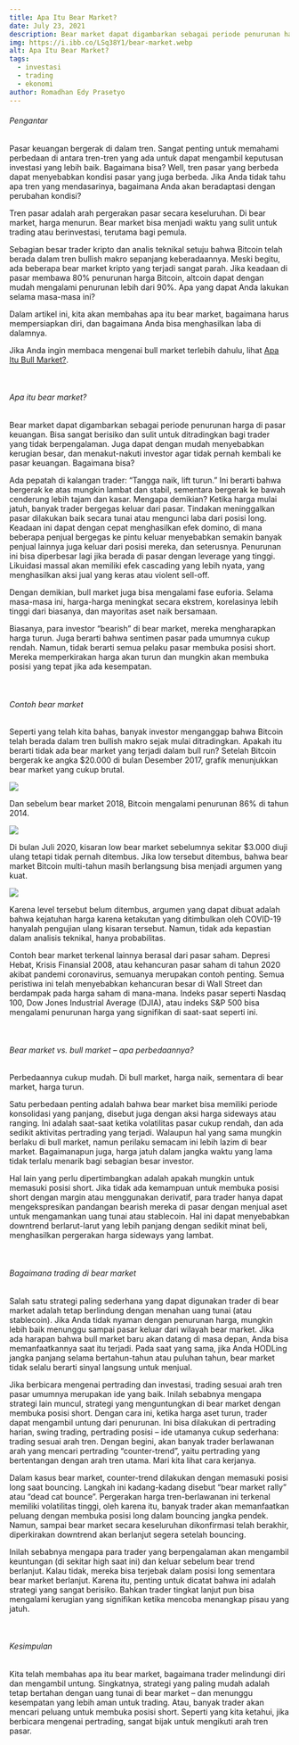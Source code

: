 ```yaml
---
title: Apa Itu Bear Market?
date: July 23, 2021
description: Bear market dapat digambarkan sebagai periode penurunan harga di pasar keuangan.
img: https://i.ibb.co/LSq38Y1/bear-market.webp
alt: Apa Itu Bear Market?
tags: 
  - investasi
  - trading
  - ekonomi
author: Romadhan Edy Prasetyo
---
```


<div class="text-justify grid gap-4">
  <h6 class="ft-h text-primary font-bold">Pengantar</h6>
  <p>Pasar keuangan bergerak di dalam tren. Sangat penting untuk memahami perbedaan di antara tren-tren yang ada untuk dapat mengambil keputusan investasi yang lebih baik. Bagaimana bisa? Well, tren pasar yang berbeda dapat menyebabkan kondisi pasar yang juga berbeda. Jika Anda tidak tahu apa tren yang mendasarinya, bagaimana Anda akan beradaptasi dengan perubahan kondisi?</p>
  <p>Tren pasar adalah arah pergerakan pasar secara keseluruhan. Di bear market, harga menurun. Bear market bisa menjadi waktu yang sulit untuk trading atau berinvestasi, terutama bagi pemula.</p>
  <p>Sebagian besar trader kripto dan analis teknikal setuju bahwa Bitcoin telah berada dalam tren bullish makro sepanjang keberadaannya. Meski begitu, ada beberapa bear market kripto yang terjadi sangat parah. Jika keadaan di pasar membawa 80% penurunan harga Bitcoin, altcoin dapat dengan mudah mengalami penurunan lebih dari 90%. Apa yang dapat Anda lakukan selama masa-masa ini?</p>
  <p>Dalam artikel ini, kita akan membahas apa itu bear market, bagaimana harus mempersiapkan diri, dan bagaimana Anda bisa menghasilkan laba di dalamnya.</p>
  <p>Jika Anda ingin membaca mengenai bull market terlebih dahulu, lihat <a href="/articles/apa-itu-bull-market" target="_blank">Apa Itu Bull Market?</a>.</p>
</div>

<br>

<div class="text-justify grid gap-4">
  <h6 class="ft-h text-primary font-bold">Apa itu bear market?</h6>
  <p>Bear market dapat digambarkan sebagai periode penurunan harga di pasar keuangan. Bisa sangat berisiko dan sulit untuk ditradingkan bagi trader yang tidak berpengalaman. Juga dapat dengan mudah menyebabkan kerugian besar, dan menakut-nakuti investor agar tidak pernah kembali ke pasar keuangan. Bagaimana bisa?</p>
  <p>Ada pepatah di kalangan trader: “Tangga naik, lift turun.” Ini berarti bahwa bergerak ke atas mungkin lambat dan stabil, sementara bergerak ke bawah cenderung lebih tajam dan kasar. Mengapa demikian? Ketika harga mulai jatuh, banyak trader bergegas keluar dari pasar. Tindakan meninggalkan pasar dilakukan baik secara tunai atau mengunci laba dari posisi long. Keadaan ini dapat dengan cepat menghasilkan efek domino, di mana beberapa penjual bergegas ke pintu keluar menyebabkan semakin banyak penjual lainnya juga keluar dari posisi mereka, dan seterusnya. Penurunan ini bisa diperbesar lagi jika berada di pasar dengan leverage yang tinggi. Likuidasi massal akan memiliki efek cascading yang lebih nyata, yang menghasilkan aksi jual yang keras atau violent sell-off.</p>
  <p>Dengan demikian, bull market juga bisa mengalami fase euforia. Selama masa-masa ini, harga-harga meningkat secara ekstrem, korelasinya lebih tinggi dari biasanya, dan mayoritas aset naik bersamaan.</p>
  <p>Biasanya, para investor “bearish” di bear market, mereka mengharapkan harga turun. Juga berarti bahwa sentimen pasar pada umumnya cukup rendah. Namun, tidak berarti semua pelaku pasar membuka posisi short. Mereka memperkirakan harga akan turun dan mungkin akan membuka posisi yang tepat jika ada kesempatan.</p>
  <p></p>
</div>

<br>

<div class="text-justify grid gap-4">
  <h6 class="ft-h text-primary font-bold">Contoh bear market</h6>
  <p>Seperti yang telah kita bahas, banyak investor menganggap bahwa Bitcoin telah berada dalam tren bullish makro sejak mulai ditradingkan. Apakah itu berarti tidak ada bear market yang terjadi dalam bull run? Setelah Bitcoin bergerak ke angka $20.000 di bulan Desember 2017, grafik menunjukkan bear market yang cukup brutal.</p>
  <img src="https://i.ibb.co/vcfRTSc/image-5.webp" class="article-img-horizontal">
  <p>Dan sebelum bear market 2018, Bitcoin mengalami penurunan 86% di tahun 2014.</p>
  <img src="https://i.ibb.co/fXh6dVs/image-6.webp" class="article-img-horizontal">
  <p>Di bulan Juli 2020, kisaran low bear market sebelumnya sekitar $3.000 diuji ulang tetapi tidak pernah ditembus. Jika low tersebut ditembus, bahwa bear market Bitcoin multi-tahun masih berlangsung bisa menjadi argumen yang kuat.</p>
  <img src="https://i.ibb.co/rZnSbR3/image-7.webp" class="article-img-horizontal">
  <p>Karena level tersebut belum ditembus, argumen yang dapat dibuat adalah bahwa kejatuhan harga karena ketakutan yang ditimbulkan oleh COVID-19 hanyalah pengujian ulang kisaran tersebut. Namun, tidak ada kepastian dalam analisis teknikal, hanya probabilitas.</p>
  <p>Contoh bear market terkenal lainnya berasal dari pasar saham. Depresi Hebat, Krisis Finansial 2008, atau kehancuran pasar saham di tahun 2020 akibat pandemi coronavirus, semuanya merupakan contoh penting. Semua peristiwa ini telah menyebabkan kehancuran besar di Wall Street dan berdampak pada harga saham di mana-mana. Indeks pasar seperti Nasdaq 100, Dow Jones Industrial Average (DJIA), atau indeks S&P 500 bisa mengalami penurunan harga yang signifikan di saat-saat seperti ini.</p>
</div>

<br>

<div class="text-justify grid gap-4">
  <h6 class="ft-h text-primary font-bold">Bear market vs. bull market – apa perbedaannya?</h6>
  <p>Perbedaannya cukup mudah. Di bull market, harga naik, sementara di bear market, harga turun.</p>
  <p>Satu perbedaan penting adalah bahwa bear market bisa memiliki periode konsolidasi yang panjang, disebut juga dengan aksi harga sideways atau ranging. Ini adalah saat-saat ketika volatilitas pasar cukup rendah, dan ada sedikit aktivitas pertrading yang terjadi. Walaupun hal yang sama mungkin berlaku di bull market, namun perilaku semacam ini lebih lazim di bear market. Bagaimanapun juga, harga jatuh dalam jangka waktu yang lama tidak terlalu menarik bagi sebagian besar investor.</p>
  <p>Hal lain yang perlu dipertimbangkan adalah apakah mungkin untuk memasuki posisi short. Jika tidak ada kemampuan untuk membuka posisi short dengan margin atau menggunakan derivatif, para trader hanya dapat mengekspresikan pandangan bearish mereka di pasar dengan menjual aset untuk mengamankan uang tunai atau stablecoin. Hal ini dapat menyebabkan downtrend berlarut-larut yang lebih panjang dengan sedikit minat beli, menghasilkan pergerakan harga sideways yang lambat.</p>
</div>

<br>

<div class="text-justify grid gap-4">
  <h6 class="ft-h text-primary font-bold">Bagaimana trading di bear market</h6>
  <p>Salah satu strategi paling sederhana yang dapat digunakan trader di bear market adalah tetap berlindung dengan menahan uang tunai (atau stablecoin). Jika Anda tidak nyaman dengan penurunan harga, mungkin lebih baik menunggu sampai pasar keluar dari wilayah bear market. Jika ada harapan bahwa bull market baru akan datang di masa depan, Anda bisa memanfaatkannya saat itu terjadi. Pada saat yang sama, jika Anda HODLing jangka panjang selama bertahun-tahun atau puluhan tahun, bear market tidak selalu berarti sinyal langsung untuk menjual.</p>
  <p>Jika berbicara mengenai pertrading dan investasi, trading sesuai arah tren pasar umumnya merupakan ide yang baik. Inilah sebabnya mengapa strategi lain muncul, strategi yang menguntungkan di bear market dengan membuka posisi short. Dengan cara ini, ketika harga aset turun, trader dapat mengambil untung dari penurunan. Ini bisa dilakukan di pertrading harian, swing trading, pertrading posisi – ide utamanya cukup sederhana: trading sesuai arah tren. Dengan begini, akan banyak trader berlawanan arah yang mencari pertrading “counter-trend”, yaitu pertrading yang bertentangan dengan arah tren utama. Mari kita lihat cara kerjanya.</p>
  <p>Dalam kasus bear market, counter-trend dilakukan dengan memasuki posisi long saat bouncing. Langkah ini kadang-kadang disebut “bear market rally” atau “dead cat bounce”. Pergerakan harga tren-berlawanan ini terkenal memiliki volatilitas tinggi, oleh karena itu, banyak trader akan memanfaatkan peluang dengan membuka posisi long dalam bouncing jangka pendek. Namun, sampai bear market secara keseluruhan dikonfirmasi telah berakhir, diperkirakan downtrend akan berlanjut segera setelah bouncing.</p>
  <p>Inilah sebabnya mengapa para trader yang berpengalaman akan mengambil keuntungan (di sekitar high saat ini) dan keluar sebelum bear trend berlanjut. Kalau tidak, mereka bisa terjebak dalam posisi long sementara bear market berlanjut. Karena itu, penting untuk dicatat bahwa ini adalah strategi yang sangat berisiko. Bahkan trader tingkat lanjut pun bisa mengalami kerugian yang signifikan ketika mencoba menangkap pisau yang jatuh.</p>
</div>

<br>

<div class="text-justify grid gap-4">
  <h6 class="ft-h text-primary font-bold">Kesimpulan</h6>
  <p>Kita telah membahas apa itu bear market, bagaimana trader melindungi diri dan mengambil untung. Singkatnya, strategi yang paling mudah adalah tetap bertahan dengan uang tunai di bear market – dan menunggu kesempatan yang lebih aman untuk trading. Atau, banyak trader akan mencari peluang untuk membuka posisi short. Seperti yang kita ketahui, jika berbicara mengenai pertrading, sangat bijak untuk mengikuti arah tren pasar.</p>
</div>